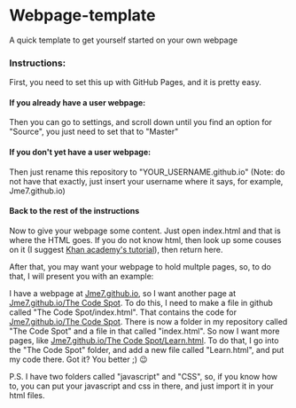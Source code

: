 <!-- Hey, I see you are looking into the code for the readme.md, and just for your information, you can delete this all (in fact you should) and have your own readme for you webpage. Oh, also, I will have some comments scattered around explaining stuff -->
# Webpage-template
A quick template to get yourself started on your own webpage
### Instructions:
First, you need to set this up with GitHub Pages, and it is pretty easy.
#### If you already have a user webpage:
Then you can go to settings, and scroll down until you find an option for "Source", you just need to set that to "Master"
#### If you don't yet have a user webpage:
Then just rename this repository to "YOUR_USERNAME.github.io" (Note: do not have that exactly, just insert your username where it says, for example, Jme7.github.io)<!-- Why do I have this note here? Well some people think that i mean to directly put in "YOUR_USERNAME" instead of logicly replacing YOUR_USERNAME with your username. I am sorry if you are one of those people :( --> 
#### Back to the rest of the instructions
Now to give your webpage some content.
Just open index.html and that is where the HTML goes. If you do not know html, then look  up some couses on it (I suggest [Khan academy's tutorial](khanacademy.org/computing/computer-programming/html-css)), then return here.

After that, you may want your webpage to hold multple pages, so, to do that, I will present you with an example:

I have a webpage at [Jme7.github.io](Jme7.github.io), so I want another page at [Jme7.github.io/The Code Spot](Jme7.github.io/The%20Code%20Spot). <!-- Wondering why it is just The Code Spot on the title, but The%20Code%20Spot in the link? Well %20 means space in URLs, and if you include a space in a URL in mordern web browsers, it will change to  %20, but in code and such, you need a direct link, e.g. replace spaces with %20. --> To do this, I need to make a file in github called "The Code Spot/index.html". That contains the code for [Jme7.github.io/The Code Spot](Jme7.github.io/The%20Code%20Spot). There is now a folder in my repository called "The Code Spot" and a file in that called "index.html". So now I want more pages, like [Jme7.github.io/The Code Spot/Learn.html](Jme7.github.io/The%20Code%20Spot/Learn.html). To do that, I go into the "The Code Spot" folder, and add a new file called "Learn.html", and put my code there. Got it? You better ;) :wink:


P.S. I have two folders called "javascript" and "CSS", so, if you know how to, you can put your javascript and css in there, and just import it in your html files.
